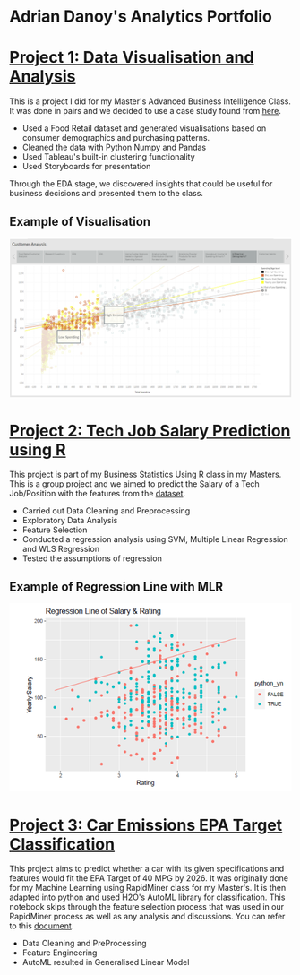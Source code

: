 # Adrian Danoy's Analytics Portfolio


# [Project 1: Data Visualisation and Analysis](https://github.com/lolorangey/DataViz-AnalysisCaseStudy)

This is a project I did for my Master's Advanced Business Intelligence Class. It was done in pairs and we decided to use a case study found from [here](https://github.com/nailson/ifood-data-business-analyst-test).

* Used a Food Retail dataset and generated visualisations based on consumer demographics and purchasing patterns.
* Cleaned the data with Python Numpy and Pandas
* Used Tableau's built-in clustering functionality
* Used Storyboards for presentation 

Through the EDA stage, we discovered insights that could be useful for business decisions and presented them to the class.

## Example of Visualisation
![](/Images/Tableau.png)


# [Project 2: Tech Job Salary Prediction using R](https://github.com/lolorangey/TechJobSalaryPred)

This project is part of my Business Statistics Using R class in my Masters. This is a group project and we aimed to predict the Salary of a Tech Job/Position with the features from the [dataset](https://www.kaggle.com/datasets/thedevastator/jobs-dataset-from-glassdoor?select=salary_data_cleaned.csv). 

* Carried out Data Cleaning and Preprocessing
* Exploratory Data Analysis
* Feature Selection
* Conducted a regression analysis using SVM, Multiple Linear Regression and WLS Regression
* Tested the assumptions of regression


## Example of Regression Line with MLR
![](/Images/TechJob1.png)

# [Project 3: Car Emissions EPA Target Classification](https://github.com/lolorangey/CarEmissionClassification)

This project aims to predict whether a car with its given specifications and features would fit the EPA Target of 40 MPG by 2026. It was originally done for my Machine Learning using RapidMiner class for my Master's. It is then adapted into python and used H2O's AutoML library for classification. This notebook skips through the feature selection process that was used in our RapidMiner process as well as any analysis and discussions. You can refer to this [document](https://github.com/lolorangey/adrian-s_portfolio/blob/main/Images/Car%20Emission%20Machine%20Learning%20Report.pdf).

* Data Cleaning and PreProcessing
* Feature Engineering
* AutoML resulted in Generalised Linear Model
